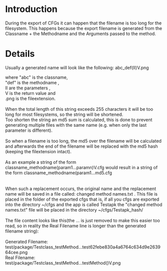 # Introduction #

During the export of CFGs it can happen that the filename is too long for the filesystem. This happens because the export filename is generated from the Classname + the Methodname and the Arguments passed to the method.



# Details #

Usually a generated name will look like the following: abc\_def(II)V.png

where "abc"   is the classname,<br>
"def"  is the methodname ,<br>
II   are the parameters ,<br>
V is the return value and<br>
.png is the fileextension.<br>
<br>
When the total length of this string exceeds 255 characters it will be too long for most filesystems, so the string will be shortened.<br>
Too shorten the string an md5 sum is calculated, this is done to prevent generating multiple files with the same name (e.g. when only the last parameter is different).<br>
<br>
So when a filename is too long, the md5 over the filename will be calculated and afterwards the end of the filename will be replaced with the md5 hash (keeping the filextension intact).<br>
<br>
As an example a string of the form classname_methodname(param1...paramn)V.cfg would result in a string of the form classname_methodname(param1...md5.cfg<br>
<br>
<br>
When such a replacement occurs, the original name and the replacement name will be saved in a file called: changed method names.txt . This file is placed in the folder of the exported cfgs that is, if all you cfgs are exported into the directory ~/cfgs and the app is called Testapk the "changed method names.txt" file will be placed in the directory ~/cfgs/Testapk_hash/<br>
<br>
The file content looks like this(the ... is just removed to make this easier too read, so in reality the Real Filename line is longer than the generated filename string):<br>
<br>
Generated Filename: <br>
test/package/Testclass_testMethod...test62febe830a4a6764c634d9e263964cee.png<br>
Real Filename:<br>
test/package/Testclass_testMethod...testMethod()V.png<br>